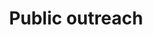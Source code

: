 ---
layout: post
title: Public outreach
description: >
sitemap: true
hide_last_modified: true
image:
  path:    /assets/img/subjects/outreach/dearborn/bkg_dearborn.png
  srcset:
    1920w: /assets/img/subjects/outreach/dearborn/bkg_dearborn.png
    960w: /assets/img/subjects/outreach/dearborn/bkg_dearborn_50.png
    480w: /assets/img/subjects/outreach/dearborn/bkg_dearborn_25.png
    240w: /assets/img/subjects/outreach/dearborn/bkg_dearborn_125.png
slug: outreach
---